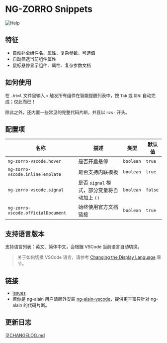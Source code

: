 # NG-ZORRO Snippets

![Help](help.gif)

## 特征

- 自动补全组件名、属性、复杂参数、可选值
- 自动筛选当前组件属性
- 鼠标悬停显示组件、属性、复杂参数文档

## 如何使用

在 `.html` 文件里输入 `<` 触发所有组件在智能提醒列表中，按 `Tab` 或 `回车` 自动完成；仅此而已！

除此之外，还内置一些常见的完整代码片断，并且以 `nzs-` 开头。

## 配置项

| 名称 | 描述 | 类型 | 默认值 |
|----|----|----|-----|
| `ng-zorro-vscode.hover` | 是否开启悬停 | `boolean` | `true` |
| `ng-zorro-vscode.inlineTemplate` | 是否支持内联模板 | `boolean` | `true` |
| `ng-zorro-vscode.signal` | 是否 `signal` 模式，部分变量将自动加上 `()` | `boolean` | `false` |
| `ng-zorro-vscode.officialDocument` | 始终使用官方文档链接 | `boolean` | `true` |

## 支持语言版本

支持语言列表：英文、简体中文，会根据 VSCode 当前语言自动切换。

> 关于如何切换 VSCode 语言，请参考 [Changing the Display Language](https://code.visualstudio.com/docs/getstarted/locales#_changing-the-display-language) 章节。

## 链接

- [issues](https://github.com/cipchk/ng-zorro-vscode/issues)
- 若你是 ng-alain 用户请额外安装 [ng-alain-vscode](https://marketplace.visualstudio.com/items?itemName=cipchk.ng-alain-vscode)，提供更丰富只针对 ng-alain 的代码片断。

## 更新日志

见[CHANGELOG.md](CHANGELOG.md)
